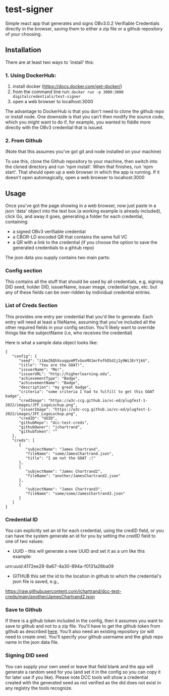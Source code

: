 # test-signer

Simple react app that generates and signs OBv3.0.2 Verifiable Credentials directly in the browser, saving them to either a zip file or a github repository of your choosing.

## Installation

There are at least two ways to 'install' this:

### 1. Using DockerHub:

1. install docker (https://docs.docker.com/get-docker/)
2. from the command line run: `docker run -p 3000:3000 digitalcredentials/test-signer`
3. open a web browser to localhost:3000

The advantage to DockerHub is that you don't need to clone the github repo or install node. One downside is that you can't then modify the source code, which you might want to do if, for example, you wanted to fiddle more directly with the OBv3 credential that is issued.

### 2. From Github

(Note that this assumes you've got git and node installed on your machine)

To use this, clone the Github repository to your machine, then switch into the cloned directory and run 'npm install'. When that finishes, run 'npm start'. That should open up a web browser in which the app is running. If it doesn't open automagically, open a web browser to locahost:3000

## Usage

Once you've got the page showing in a web browser, now just paste in a json 'data' object into the text box (a working example is already included), click Go, and away it goes, generating a folder for each credential, containing:

- a signed OBv3 verifiable credential
- a CBOR-LD encoded QR that contains the same full VC
- a QR with a link to the credential (if you choose the option to save the generated credentials to a gihtub repo)

The json data you supply contains two main parts:

### Config section

This contains all the stuff that should be used by all credentials, e.g, signing DID seed, holder DID, issuerName, issuer image, credential type, etc. but any of these fields can be over-ridden by individual credential entries.

### List of Creds Section

This provides one entry per credential that you'd like to generate.  Each entry will need at least a fileName, assuming that you've included all the other required fields in your config section.  You'll likely want to override things like the subjectName (i.e, who receives the credential)

Here is what a sample data object looks like:

```
{
   "config": {
      "seed": "z1AeZ6QhXvuqqvmMTvGoxMX1mrFofhDSd1j2y9Wi3ErYjkU",
      "title": "You are the GOAT!",
      "issuerName": "Me!",
      "issuerURL": "http://higherlearning.edu",
      "achievementType": "Badge",
      "achievementName": "Badge",
      "description": "my great badge",
      "criteria": "some criteria I had to fulfill to get this GOAT badge",
      "credImage": "https://w3c-ccg.github.io/vc-ed/plugfest-1-2022/images/JFF_LogoLockup.png",
      "issuerImage": "https://w3c-ccg.github.io/vc-ed/plugfest-1-2022/images/JFF_LogoLockup.png",
      "credID": "UUID",
      "githubRepo": "dcc-test-creds",
      "githubOwner": "jchartrand",
      "githubToken": ""
   },
   "creds": [
      {
         "subjectName": "James Chartrand",
         "fileName": "some/JamesChartrand.json",
         "title": "I am not the GOAT :("
      },
      {
         "subjectName": "James Chartrand2",
         "fileName": "another/JamesChartrand2.json"
      },
      {
         "subjectName": "James Chartrand3",
         "fileName": "some/some/JamesChartrand3.json"
      }
   ]
}
```

### Credential ID

You can explicitly set an id for each credential, using the credID field, or you can have the system generate an id for you by setting the credID field to one of two values:

- UUID - this will generate a new UUID and set it as a urn like this example:

urn:uuid:4172ee28-8a67-4a30-894a-f0131a26ba09

- GITHUB this set the id to the location in github to which the credential's json file is saved, e.g., 

https://raw.githubusercontent.com/jchartrand/dcc-test-creds/main/another/JamesChartrand2.json

### Save to Github

If there is a github token included in the config, then it assumes you want to save to github and not to a zip file.  You'll have to get the github token from github as described [here](https://docs.github.com/en/authentication/keeping-your-account-and-data-secure/creating-a-personal-access-token).  You'll also need an existing repository (or will need to create one).  You'll specify your github username and the gitub repo name in the json data file.

### Signing DID seed

You can supply your own seed or leave that field blank and the app will generate a random seed for you (and set it in the config so you can copy it for later use if you like). Please note DCC tools will show a credential created with the generated seed as not verified as the did does not exist in any registry the tools recognize.